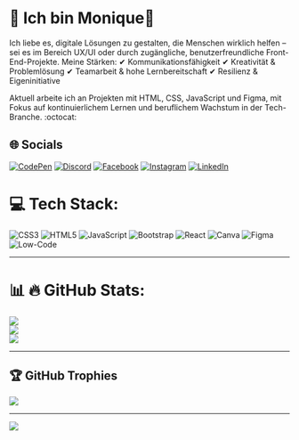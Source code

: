 # 💫 Ich bin Monique🤠
  Ich liebe es, digitale Lösungen zu gestalten, die Menschen wirklich helfen – sei es im Bereich UX/UI oder durch zugängliche, benutzerfreundliche Front-End-Projekte.
Meine Stärken:
✔ Kommunikationsfähigkeit
✔ Kreativität & Problemlösung
✔ Teamarbeit & hohe Lernbereitschaft
✔ Resilienz & Eigeninitiative

Aktuell arbeite ich an Projekten mit HTML, CSS, JavaScript und Figma, mit Fokus auf kontinuierlichem Lernen und beruflichem Wachstum in der Tech-Branche. :octocat:


## 🌐 Socials
[![CodePen](https://img.shields.io/badge/CodePen-%2300FFFF?style=for-the-badge&logo=codepen&logoColor=000000)](https://codepen.io/nikifit7)
[![Discord](https://img.shields.io/badge/Discord-%23FF00FF?style=for-the-badge&logo=discord&logoColor=white)](https://discord.gg/Nikiflow)
[![Facebook](https://img.shields.io/badge/Facebook-%2300FF00?style=for-the-badge&logo=facebook&logoColor=000000)](https://facebook.com/seuPerfil)
[![Instagram](https://img.shields.io/badge/Instagram-%23FF1493?style=for-the-badge&logo=instagram&logoColor=white)](https://instagram.com/seuPerfil)
[![LinkedIn](https://img.shields.io/badge/LinkedIn-%23FFFF00?style=for-the-badge&logo=linkedin&logoColor=000000)](https://linkedin.com/in/MoniqueNavarro)


# 💻 Tech Stack:
![CSS3](https://img.shields.io/badge/CSS3-%2300FFFF.svg?style=for-the-badge&logo=css3&logoColor=000000)
![HTML5](https://img.shields.io/badge/HTML5-%23FF4500.svg?style=for-the-badge&logo=html5&logoColor=ffffff)
![JavaScript](https://img.shields.io/badge/JavaScript-%23FFFF00.svg?style=for-the-badge&logo=javascript&logoColor=000000)
![Bootstrap](https://img.shields.io/badge/Bootstrap-%23FF00FF.svg?style=for-the-badge&logo=bootstrap&logoColor=ffffff)
![React](https://img.shields.io/badge/React-%2300FF00.svg?style=for-the-badge&logo=react&logoColor=000000)
![Canva](https://img.shields.io/badge/Canva-%2300C4CC.svg?style=for-the-badge&logo=canva&logoColor=000000)
![Figma](https://img.shields.io/badge/Figma-%23FF1493.svg?style=for-the-badge&logo=figma&logoColor=ffffff)
![Low-Code](https://img.icons8.com/ios/452/low-code.png)



---

# 📊 🔥 GitHub Stats:
![](https://github-readme-stats.vercel.app/api?username=Nikifit7&theme=tokyonight&hide_border=true&include_all_commits=true&count_private=true)<br/>
![](https://github-readme-streak-stats.herokuapp.com/?user=Nikifit7&theme=tokyonight&hide_border=true)<br/>
![](https://github-readme-stats.vercel.app/api/top-langs/?username=Nikifit7&theme=tokyonight&hide_border=true&include_all_commits=true&count_private=true&layout=compact)

---

## 🏆 GitHub Trophies
![](https://github-profile-trophy.vercel.app/?username=Nikifit7&theme=radical&no-frame=true&no-bg=true&margin-w=4)




---
[![](https://visitcount.itsvg.in/api?id=Nikifit7&icon=0&color=0)](https://visitcount.itsvg.in)

<!-- Proudly created with GPRM ( https://gprm.itsvg.in ) -->
